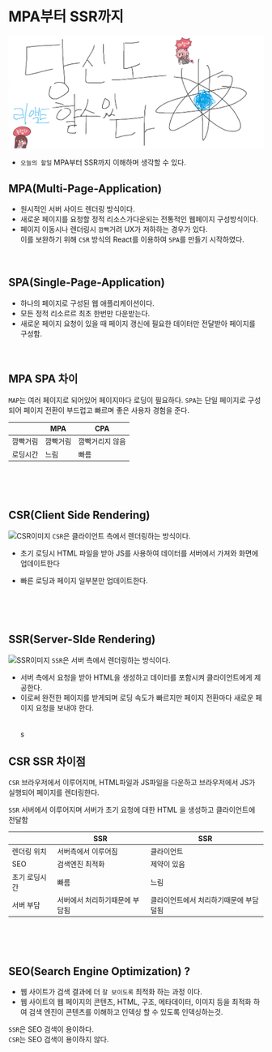 # MPA부터 SSR까지

![Alt text](../images/canIReactBG/%EB%8B%B9%EC%8B%A0%EB%8F%84%ED%95%A0%EC%88%98%EC%9E%88%EB%8B%A4%EB%A6%AC%EC%95%A1%ED%8A%B8.png)

- `오늘의 할일` MPA부터 SSR까지 이해하며 생각할 수 있다.

## MPA(Multi-Page-Application)

- 원시적인 서버 사이드 렌더링 방식이다.<br/>
- 새로운 페이지를 요청할 정적 리소스가다운되는 전통적인 웹페이지 구성방식이다.<br/>
- 페이지 이동시나 렌더링시 `깜빡`거려 UX가 저하하는 경우가 있다.<br/>
  이를 보완하기 위해 `CSR` 방식의 React를 이용하여 `SPA`를 만들기 시작하였다.
  <br/>
  <br/>
  <br/>

## SPA(Single-Page-Application)

- 하나의 페이지로 구성된 웹 애플리케이션이다.
- 모든 정적 리소르르 최초 한번만 다운받는다.
- 새로운 페이지 요청이 있을 때 페이지 갱신에 필요한 데이터만 전달받아 페이지를 구성함.
  <br/>
  <br/>
  <br/>

## MPA SPA 차이

`MAP`는 여러 페이지로 되어있어 페이지마다 로딩이 필요하다.
`SPA`는 단일 페이지로 구성되어 페이지 전환이 부드럽고 빠르며 좋은 사용자 경험을 준다.

|          | MPA      | CPA             |
| -------- | -------- | --------------- |
| 깜빡거림 | 깜빡거림 | 깜빡거리지 않음 |
| 로딩시간 | 느림     | 빠름            |

<br/>
<br/>
<br/>

## CSR(Client Side Rendering)

![CSR이미지](https://teamsparta.notion.site/image/https%3A%2F%2Fs3-us-west-2.amazonaws.com%2Fsecure.notion-static.com%2F69235b09-b574-4d24-8325-834adfa59bd4%2FUntitled.png?table=block&id=6125c06d-8155-4bf4-9b08-05d5e390e58b&spaceId=83c75a39-3aba-4ba4-a792-7aefe4b07895&width=1760&userId=&cache=v2)
`CSR`은 클라이언트 측에서 렌더링하는 방식이다.<br/>

- 초기 로딩시 HTML 파일을 받아 JS를 사용하여 데이터를 서버에서 가져와 화면에 업데이트한다
- 빠른 로딩과 페이지 일부분만 업데이트한다.

  <br/>
  <br/>
  <br/>

## SSR(Server-SIde Rendering)

![SSR이미지](https://teamsparta.notion.site/image/https%3A%2F%2Fs3-us-west-2.amazonaws.com%2Fsecure.notion-static.com%2Fbe6f8f03-e11d-47e1-b386-e59522d29881%2FUntitled.png?table=block&id=8bda4e42-f150-4bc4-a573-0d080ac20330&spaceId=83c75a39-3aba-4ba4-a792-7aefe4b07895&width=1760&userId=&cache=v2)
`SSR`은 서버 측에서 렌더링하는 방식이다.

- 서버 측에서 요청을 받아 HTML을 생성하고 데이터를 포함시켜 클라이언트에게 제공한다.
- 이로써 완전한 페이지를 받게되며 로딩 속도가 빠르지만 페이지 전환마다 새로운 페이지 요청을 보내야 한다.
  <br/>
  <br/>
  <br/>
  s

## CSR SSR 차이점

`CSR` 브라우저에서 이루어지며, HTML파일과 JS파일을 다운하고 브라우저에서 JS가 실행되어 페이지를 렌더링한다.

`SSR` 서버에서 이루어지며 서버가 초기 요청에 대한 HTML 을 생성하고 클라이언트에 전달함

|               | SSR                            | SSR                                    |
| ------------- | ------------------------------ | -------------------------------------- |
| 렌더링 위치   | 서버측에서 이루어짐            | 클라이언트                             |
| SEO           | 검색엔진 최적화                | 제약이 있음                            |
| 초기 로딩시간 | 빠름                           | 느림                                   |
| 서버 부담     | 서버에서 처리하기때문에 부담됨 | 클라이언트에서 처리하기때문에 부담덜됨 |

<br/>
<br/>
<br/>

## SEO(Search Engine Optimization) ?

- 웹 사이트가 검색 결과에 더 `잘 보이도록` 최적화 하는 과정 이다.
- 웹 사이트의 웹 페이지의 콘텐츠, HTML, 구조, 메타데이터, 이미지 등을 최적화 하여 검색 엔진이 콘텐츠를 이해하고 인덱싱 할 수 있도록 인덱싱하는것.

`SSR`은 SEO 검색이 용이하다.<br/>
`CSR`는 SEO 검색이 용이하지 않다.
